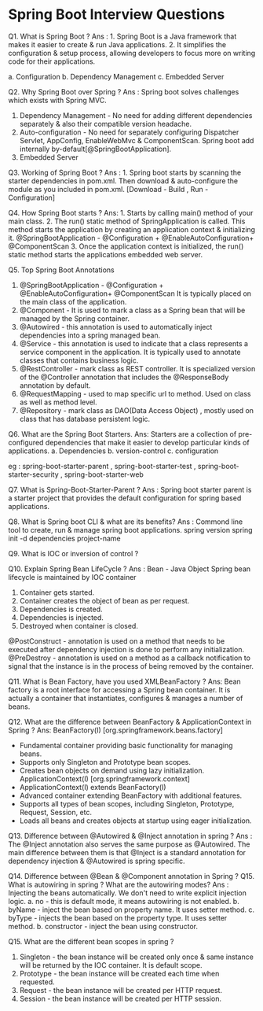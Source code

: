 # Spring Boot Interview Questions 
Q1. What is Spring Boot ?
Ans : 1. Spring Boot is a Java framework that makes it easier to create & run Java applications.
2. It simplifies the configuration & setup process, allowing developers to focus more on writing code for their applications.

a. Configuration 
b. Dependency Management 
c. Embedded Server 

Q2. Why Spring Boot over Spring ?
Ans : Spring boot solves challenges which exists with Spring MVC. 
1. Dependency Management - No need for adding different dependencies separately & also their compatible version headache.
2. Auto-configuration - No need for separately configuring Dispatcher Servlet, AppConfig, EnableWebMvc  & ComponentScan. Spring boot add internally by-default[@SpringBootApplication].
3. Embedded Server 

Q3. Working of Spring Boot ?
Ans : 1. Spring boot starts by scanning the starter dependencies in pom.xml. Then download & auto-configure the module as you included in pom.xml. [Download - Build , Run - Configuration]

Q4. How Spring Boot starts ?
Ans: 1. Starts by calling main() method of your main class.
2. The run() static method of SpringApplication is called. This method starts the application by creating an application context & initializing it.
@SpringBootApplication - @Configuration + @EnableAutoConfiguration+ @ComponentScan
3. Once the application context is initialized, the run() static method starts the applications embedded web server.

Q5. Top Spring Boot Annotations 
1. @SpringBootApplication - @Configuration + @EnableAutoConfiguration+ @ComponentScan
It is typically placed on the main class of the application.
2. @Component - It is used to mark a class as a Spring bean that will be managed by the Spring container.
3. @Autowired - this annotation is used to automatically inject dependencies into a spring managed bean.
4. @Service - this annotation is used to indicate that a class represents a service component in the application. It is typically used to annotate classes that contains business logic.
5. @RestController - mark class as REST controller. It is specialized version of the @Controller annotation that includes the @ResponseBody annotation by default.
6. @RequestMapping - used to map specific url to method. Used on class as well as method level.
7. @Repository - mark class as DAO(Data Access Object) , mostly used on class that has database persistent logic.

Q6. What are the Spring Boot Starters.
Ans: Starters are a collection of pre-configured dependencies that make it easier to develop particular kinds of applications.
a. Dependencies 
b. version-control
c. configuration 

eg : spring-boot-starter-parent , spring-boot-starter-test , spring-boot-starter-security , spring-boot-starter-web

Q7. What is Spring-Boot-Starter-Parent ?
Ans : Spring boot starter parent is a starter project that provides the default configuration for spring based applications.

Q8. What is Spring boot CLI & what are its benefits?
Ans : Commond line tool to create, run & manage spring boot applications.
spring version 
spring init -d dependencies project-name

Q9. What is IOC or inversion of control ?

Q10. Explain Spring Bean LifeCycle ?
Ans : Bean - Java Object
Spring bean lifecycle is maintained by IOC container 
1. Container gets started.
2. Container creates the object of bean as per request.
3. Dependencies is created.
4. Dependencies is injected.
5. Destroyed when container is closed.

@PostConstruct - annotation is used on a method that needs to be executed after dependency injection is done to perform any initialization.
@PreDestroy - annotation is used on a method as a callback notification to signal that the instance is in the process of being removed by the container.

Q11. What is Bean Factory, have you used XMLBeanFactory ?
Ans: Bean factory is a root interface for accessing a Spring bean container. It is actually a container that instantiates, configures & manages a number of beans.

Q12. What are the difference between BeanFactory & ApplicationContext in Spring ?
Ans: BeanFactory(I) [org.springframework.beans.factory]
- Fundamental container providing basic functionality for managing beans.
- Supports only Singleton and Prototype bean scopes.
- Creates bean objects on demand using lazy initialization.
ApplicationContext(I) [org.springframework.context]
- ApplicationContext(I) extends BeanFactory(I)
- Advanced container extending BeanFactory with additional features.
- Supports all types of bean scopes, including Singleton, Prototype, Request, Session, etc.
- Loads all beans and creates objects at startup using eager initialization.

Q13. Difference between @Autowired & @Inject annotation in spring ?
Ans : The @Inject annotation also serves the same purpose as @Autowired. The main difference between them is that @Inject is a standard annotation for dependency injection & @Autowired is spring specific.


Q14. Difference between @Bean & @Component annotation in Spring ?
Q15. What is autowiring in spring ? What are the autowiring modes?
Ans : Injecting the beans automatically. We don't need to write explicit injection logic.
a. no - this is default mode, it means autowiring is not enabled.
b. byName - inject the bean based on property name. It uses setter method.
c. byType - injects the bean based on the property type. It uses setter method.
b. constructor - inject the bean using constructor.

Q15. What are the different bean scopes in spring ?
1. Singleton - the bean instance will be created only once & same instance will be returned by the IOC container. It is default scope.
2. Prototype - the bean instance will be created each time when requested.
3. Request - the bean instance will be created per HTTP request.
4. Session - the bean instance will be created per HTTP session.

